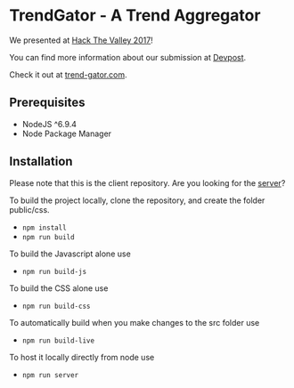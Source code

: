 # TrendGator - A Trend Aggregator

We presented at [Hack The Valley 2017](https://www.hackvalley.com)!

You can find more information about our submission at [Devpost](https://devpost.com/software/trendgator).

Check it out at [trend-gator.com](https://trend-gator.com).

## Prerequisites

* NodeJS ^6.9.4
* Node Package Manager

## Installation

Please note that this is the client repository. Are you looking for the [server](https://github.com/suchaHassle/htv-backend)?

To build the project locally, clone the repository, and create the folder public/css.
* `npm install`
* `npm run build`

To build the Javascript alone use
* `npm run build-js`

To build the CSS alone use
* `npm run build-css`

To automatically build when you make changes to the src folder use
* `npm run build-live`

To host it locally directly from node use
* `npm run server`
